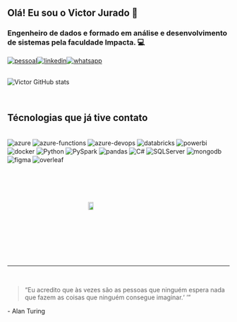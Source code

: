 ## Olá! Eu sou o Victor Jurado 👋
### Engenheiro de dados e formado em análise e desenvolvimento de sistemas pela faculdade Impacta. 💻



[![pessoal](https://img.shields.io/website?label=victorjurado.com.br&style=for-the-badge&url=https://www.victorjurado.com.br)](https://www.victorjurado.com.br)[![linkedin](https://img.shields.io/badge/LinkedIn-0077B5?style=for-the-badge&logo=linkedin&logoColor=white)](https://www.linkedin.com/in/victor-jurado-2a93a0206/)[![whatsapp](https://img.shields.io/badge/WhatsApp-25D366?style=for-the-badge&logo=whatsapp&logoColor=white)](https://api.whatsapp.com/send?phone=5511983018778)
<br/>
<br/>

![Victor GitHub stats](https://github-readme-stats.vercel.app/api?username=VictorJurado18&show_icons=true&theme=dracula)

<br/>

## Técnologias que já tive contato

<div style="display: inline_block"><br/>
  <img align="center" alt="azure" src="https://img.shields.io/badge/microsoft%20azure-0089D6?style=for-the-badge&logo=microsoft-azure&logoColor=white">
  <img align="center" alt="azure-functions" src="https://img.shields.io/badge/Azure_Functions-0062AD?style=for-the-badge&logo=azure-functions&logoColor=white">
  <img align="center" alt="azure-devops" src="https://img.shields.io/badge/Azure_DevOps-0078D7?style=for-the-badge&logo=azure-devops&logoColor=white">
  <img align="center" alt="databricks" src="https://img.shields.io/badge/Databricks-FF3621?style=for-the-badge&logo=Databricks&logoColor=white">
  <img align="center" alt="powerbi" src="https://img.shields.io/badge/power_bi-F2C811?style=for-the-badge&logo=powerbi&logoColor=black">
  <img align="center" alt="docker" src="https://img.shields.io/badge/docker-%230db7ed.svg?style=for-the-badge&logo=docker&logoColor=white">
  <img align="center" alt="Python" src="https://img.shields.io/badge/Python-14354C?style=for-the-badge&logo=python&logoColor=white">
  <img align="center" alt="PySpark" src="https://img.shields.io/badge/Apache_Spark-FFFFFF?style=for-the-badge&logo=apachespark&logoColor=#E35A16">
  <img align="center" alt="pandas" src="https://img.shields.io/badge/pandas-%23150458.svg?style=for-the-badge&logo=pandas&logoColor=white">
  <img align="center" alt="C#" src="https://img.shields.io/badge/C%23-239120?style=for-the-badge&logo=c-sharp&logoColor=white">
  <img align="center" alt="SQLServer" src="https://img.shields.io/badge/Microsoft_SQL_Server-CC2927?style=for-the-badge&logo=microsoft-sql-server&logoColor=white">
  <img align="center" alt="mongodb" src="https://img.shields.io/badge/MongoDB-%234ea94b.svg?style=for-the-badge&logo=mongodb&logoColor=white">
  <img align="center" alt="figma" src="https://img.shields.io/badge/figma-%23F24E1E.svg?style=for-the-badge&logo=figma&logoColor=white">
  <img align="center" alt="overleaf" src="https://img.shields.io/badge/Overleaf-47A141?style=for-the-badge&logo=Overleaf&logoColor=white">

</div>

<br/>


<div style="display: flex; justify-content: center; align-items: center; height: 200px;">
  
  <a href="https://www.credly.com/badges/8e13b168-0491-407b-8f7f-907a934e9b59"><img  alt="Microsoft-AZ-900" src="https://images.credly.com/size/680x680/images/be8fcaeb-c769-4858-b567-ffaaa73ce8cf/image.png" style="width: 30%; height: auto;object-fit: contain;"></a>
</div>

<hr/>
</br>
<blockquote>
<q>Eu acredito que às vezes são as pessoas que ninguém espera nada que fazem as coisas que ninguém consegue imaginar.<q>
</blockquote>
<p>- Alan Turing</p>
